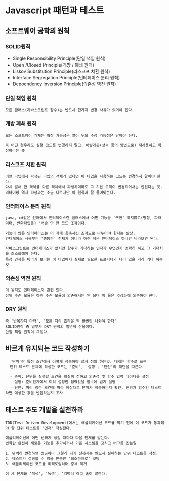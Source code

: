 # Javascript 패턴과 테스트

## 소프트웨어 공학의 원칙

### SOLID원칙
- Single Responsibility Principle(단일 책임 원칙)
- Open /Closed Principle(개방 / 폐쇄 원칙)
- Liskov Substitution Principle(리스크프 치환 원칙)
- Interface Segregation Principle(인테페이스 분리 원칙)
- Depoendency Inversion Principle(의존성 역전 원칙)

### 단일 책임 원칙

````
모든 클래스(자바스크립트 함수)는 반드시 한가지 변경 사유가 있어야 한다.
````

### 개방 폐쇄 원칙

````
모든 소프트웨어 개체는 확장 가능성은 열어 두되 수정 가능성은 닫아야 한다.

즉 어떤 경우라도 실행 코드를 변경하지 말고, 어떻게든(상속 등의 방법으로) 재사용하고 확장하라는 뜻
````

### 리스코프 치환 원칙

````
어떤 다입에서 파생된 타입의 객체가 있다면 이 타입을 사용하는 코드는 변경하지 말아야 한다.
다시 말해 한 객체를 다른 객체에서 파생하더라도 그 기본 로직이 변경되어서는 안된다는 뜻.
덕타이핑 역시 파생과는 조금 다르지만 이 원칙과 잘 들어맞는다.
````

### 인터페이스 분리 원칙

````
java, c#같은 언어에서 인터페이스란 클래스에서 어떤 기능을 '구현' 하지않고(명칭, 파라미터, 반환타입을) '서술'만 한 코드 조각이다.

기능이 많은 인터페이스는 더 작게 응축시킨 조각으로 나누어야 한다는 발상.
인터페이스 사용부는 '뚱뚱한' 전체가 아니라 아주 작은 인터페이스 하나만 바라보면 된다.

자바스크립트는 인터페이스가 없지만 함수가 기대하는 인자가 무엇인지 명확히 하고 그 기대치를 최소화해야 한다.
특정 인자를 바라기 보다는 이 타입에서 실제로 필요한 프로퍼티가 더러 있을 거라 기대 하는 것
````

### 의존성 역전 원칙

````
이 원칙도 인터페이스와 관련 있다.
상위 수준 모듈은 하위 수준 모듈에 의존해서는 안 되며 이 둘은 추상화에 의존해야 한다.
````

### DRY 원칙

````
즉 '반복하지 마라', '모든 지식 조각은 딱 한번만 나와야 한다'
SOLID원칙 중 일부가 DRY 원칙의 필연적 산물이다.
단일 책임 원칙이 그렇다.
````

## 바르게 유지되는 코드 작성하기

````
  '단위'란 특정 조건에서 어떻게 작동해야 할지 정의 하는것. 대개는 함수로 표현
  단위 테스트 본체에 작성한 코드는 '준비', '실행', '단언'의 패턴을 따른다.

  - 준비: 단위를 실행할 조건을 확실히 정하고 의존성 및 함수 입력 데이터를 설정
  - 실행: 준비단계에서 미리 설정한 입력값을 함수에 넘겨 실행
  - 단언: 미리 정한 조건에 따라 예상대로 단위가 작동하는지 확인, 단위가 함수인 테스트라면 예상한 값을 반환하는지 조사.
````

## 테스트 주도 개발을 실천하라

````
TDD(Test-Driven Development)에서는 애플리케이션 코드를 짜기 전에 이 코드가 통과해야 할 단위 테스트를 '먼저' 작성한다.

애플리케이션에 어떤 변화가 생길 때마다 다음 단계를 밟는다. 
변화란 완전히 새로운 기능을 추가하거나 기존 시스템을 고치고 버그를 잡는일

1. 완벽히 변경하면 성공하나 그렇게 되기 전까지는 반드시 실패하는 단위 테스트를 작성.
2. 테스트가 성공할 수 있을 만큼만 '최소한으로' 코딩
3. 애픞리케이션 코드를 리팩토링하며 중복 제거

이 세 단계를 '적색', '녹색', '리팩터'라고 줄여 말한다.
````